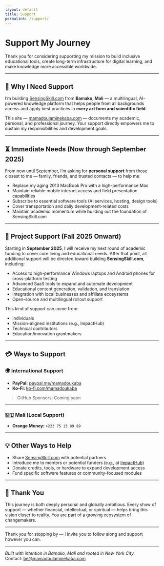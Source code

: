 ```yaml
---
layout: default
title: Support
permalink: /support/
---
```


# Support My Journey

Thank you for considering supporting my mission to build inclusive educational tools, create long-term infrastructure for digital learning, and make knowledge more accessible worldwide.

---

## 🎯 Why I Need Support

I’m building [SensingSkill.com](https://www.sensingskill.com) from **Bamako, Mali** — a multilingual, AI-powered knowledge platform that helps people from all backgrounds access and apply best practices in **every art form and scientific field**.

This site — [mamadoulaminekaba.com](https://www.mamadoulaminekaba.com) — documents my academic, personal, and professional journey. Your support directly empowers me to sustain my responsibilities and development goals.

---

## ⏳ Immediate Needs (Now through September 2025)

From now until September, I’m asking for **personal support** from those closest to me — family, friends, and trusted contacts — to help me:

- Replace my aging 2013 MacBook Pro with a high-performance Mac
- Maintain reliable mobile internet access and field presentation capabilities
- Subscribe to essential software tools (AI services, hosting, design tools)
- Cover transportation and daily development-related costs
- Maintain academic momentum while building out the foundation of SensingSkill.com

---

## 🌱 Project Support (Fall 2025 Onward)

Starting in **September 2025**, I will receive my next round of academic funding to cover core living and educational needs. After that point, all additional support will be directed toward building **SensingSkill.com**, including:

- Access to high-performance Windows laptops and Android phones for cross-platform testing
- Advanced SaaS tools to expand and automate development
- Educational content generation, validation, and translation
- Integration with local businesses and affiliate ecosystems
- Open-source and multilingual rollout support

This kind of support can come from:
- Individuals
- Mission-aligned institutions (e.g., ImpactHub)
- Technical contributors
- Education/innovation grantmakers

---

## 💳 Ways to Support

### 🌍 International Support

- **PayPal:** [paypal.me/mamadoukaba](https://paypal.me/mamadoukaba)
- **Ko-Fi:** [ko-fi.com/mamadoukaba](https://ko-fi.com/mamadoukaba)

> GitHub Sponsors: Coming soon

---

### 🇲🇱 Mali (Local Support)

- **Orange Money:** `+223 75 13 89 89` 

---

## 💡 Other Ways to Help

- Share [SensingSkill.com](https://www.sensingskill.com) with potential partners
- Introduce me to mentors or potential funders (e.g., at [ImpactHub](https://the-hub.company))
- Donate credits, tools, or hardware to expand development access
- Fund specific software features or community-focused modules

---

## 🙏 Thank You

This journey is both deeply personal and globally ambitious. Every show of support — whether financial, intellectual, or spiritual — helps bring this vision closer to reality. You are part of a growing ecosystem of changemakers.

---

Thank you for stopping by — I invite you to follow along and support however you can.

---

*Built with intention in Bamako, Mali and rooted in New York City.*  
Contact: [be@mamadoulaminekaba.com](mailto:be@mamadoulaminekaba.com)

